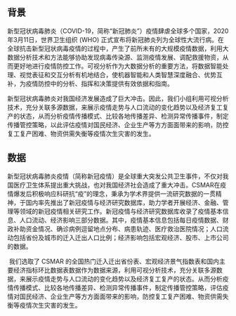 ## 背景

​		新型冠状病毒肺炎（COVID-19，简称“新冠肺炎”）疫情肆虐全球多个国家，2020年3月11日，世界卫生组织 (WHO) 正式宣布将新冠肺炎列为全球性大流行病。在全球抗击新型冠状病毒疫情的过程中，产生了前所未有的大规模疫情数据，利用大数据分析技术和方法能够协助发现病毒传染源、监测疫情发展、调配救援物资，从而更好地进行疫情防控工作。可视分析作为大数据分析的重要方法，将数据智能处理、视觉表征和交互分析有机地结合，使机器智能和人类智慧深度融合、优势互补，为疫情防控中的分析、指挥和决策提供有效依据和指南。

​		新型冠状病毒肺炎对我国经济发展造成了巨大冲击。因此，我们小组利用可视分析技术，充分关联多源数据，来展示疫情走势与人口流动的变化趋势以及经济复工复产的状态，从而分析疫情传播模式、比较各地传播差异、检测异常传播事件，制定传播管控策略，以此评估疫情对国民经济、企业生产等方方面面带来的影响，防控复工复产困难、物资供需失衡等疫情次生灾害的发生。

## 数据

​		新型冠状病毒肺炎疫情（简称新冠疫情）是全球重大突发公共卫生事件，不仅对我国医疗卫生体系提出重大挑战，也对我国经济社会造成了重大冲击。CSMAR在疫情爆发后积极响应科研抗“疫”的理念，秉承为学术界提供一流研究数据的一贯精神，于国内率先推出了新冠疫情与经济研究数据库，助力学者开展经济、金融、管理等领域的新冠疫情相关研究工作。新冠疫情与经济研究数据库收录了疫情基本信息、人口流动、经济影响三部分数据。其中，疫情基本信息包括每日疫情数据、财政补助资金情况、确诊病例逗留地点分布、病患轨迹、医疗救治医院情况；人口流动包括省份及城市的迁入迁出人口比例；经济影响包括宏观经济、股市、上市公司的数据。

​		我们选取了 CSMAR 的全国热门迁入迁出省份表、宏观经济景气指数表和国内主要经济指标环比数据表数据作为数据来源，利用可视分析技术，充分关联多源数据，来展示疫情走势与人口流动的变化趋势以及经济复工复产的状态。从而分析疫情传播模式、比较各地传播差异、检测异常传播事件，制定传播管控策略，评估疫情对国民经济、企业生产等方方面面带来的影响，防控复工复产困难、物资供需失衡等疫情次生灾害的发生。

